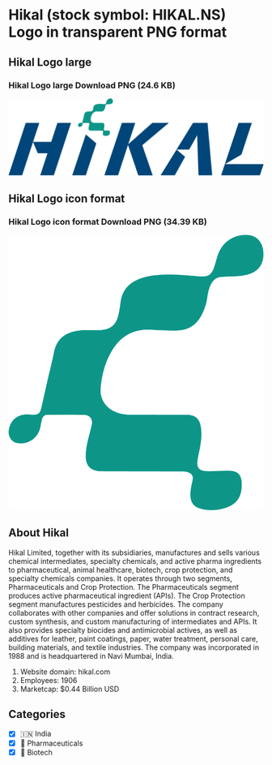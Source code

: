# Hikal (stock symbol: HIKAL.NS) Logo in transparent PNG format

## Hikal Logo large

### Hikal Logo large Download PNG (24.6 KB)

![Hikal Logo large Download PNG (24.6 KB)](/img/orig/HIKAL.NS_BIG-b14aba5d.png)

## Hikal Logo icon format

### Hikal Logo icon format Download PNG (34.39 KB)

![Hikal Logo icon format Download PNG (34.39 KB)](/img/orig/HIKAL.NS-7bfe76f4.png)

## About Hikal

Hikal Limited, together with its subsidiaries, manufactures and sells various chemical intermediates, specialty chemicals, and active pharma ingredients to pharmaceutical, animal healthcare, biotech, crop protection, and specialty chemicals companies. It operates through two segments, Pharmaceuticals and Crop Protection. The Pharmaceuticals segment produces active pharmaceutical ingredient (APIs). The Crop Protection segment manufactures pesticides and herbicides. The company collaborates with other companies and offer solutions in contract research, custom synthesis, and custom manufacturing of intermediates and APIs. It also provides specialty biocides and antimicrobial actives, as well as additives for leather, paint coatings, paper, water treatment, personal care, building materials, and textile industries. The company was incorporated in 1988 and is headquartered in Navi Mumbai, India.

1. Website domain: hikal.com
2. Employees: 1906
3. Marketcap: $0.44 Billion USD


## Categories
- [x] 🇮🇳 India
- [x] 💊 Pharmaceuticals
- [x] 🧬 Biotech
